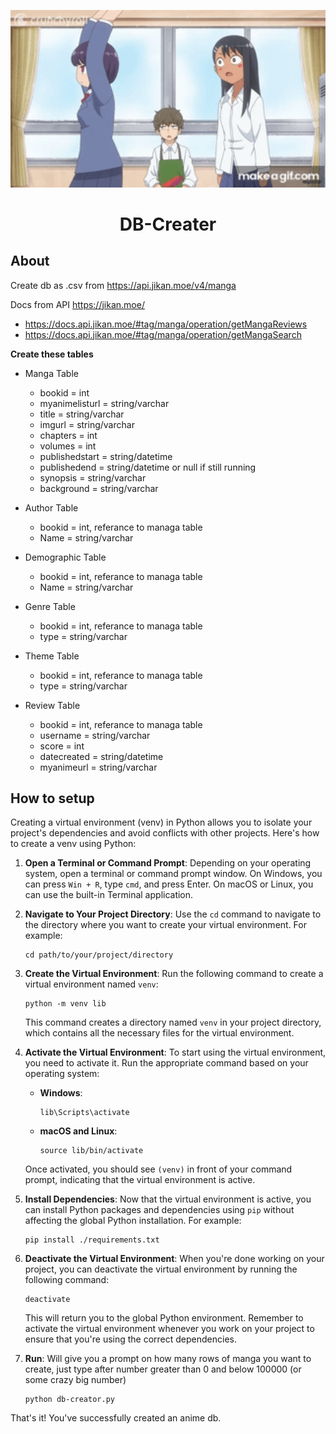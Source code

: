 <p align="center">
    <img width="600px" src="./memeimage.gif">
</p>

<h1 align="center">
    DB-Creater
</h1>

## About
Create db as .csv from https://api.jikan.moe/v4/manga

Docs from API https://jikan.moe/
- https://docs.api.jikan.moe/#tag/manga/operation/getMangaReviews
- https://docs.api.jikan.moe/#tag/manga/operation/getMangaSearch 

**Create these tables**
- Manga Table 
    - bookid = int
    - myanimelisturl = string/varchar
    - title = string/varchar
    - imgurl = string/varchar
    - chapters = int
    - volumes = int
    - publishedstart = string/datetime
    - publishedend = string/datetime or null if still running
    - synopsis = string/varchar
    - background = string/varchar

- Author Table
    - bookid = int, referance to managa table
    - Name = string/varchar

- Demographic Table
    - bookid = int, referance to managa table
    - Name = string/varchar
  
- Genre Table
    - bookid = int, referance to managa table
    - type = string/varchar

- Theme Table
    - bookid = int, referance to managa table
    - type = string/varchar

- Review Table
    - bookid = int, referance to managa table
    - username = string/varchar
    - score = int
    - datecreated = string/datetime
    - myanimeurl = string/varchar

## How to setup
Creating a virtual environment (venv) in Python allows you to isolate your project's dependencies and avoid conflicts with other projects. Here's how to create a venv using Python:

1. **Open a Terminal or Command Prompt**: Depending on your operating system, open a terminal or command prompt window. On Windows, you can press `Win + R`, type `cmd`, and press Enter. On macOS or Linux, you can use the built-in Terminal application.

2. **Navigate to Your Project Directory**: Use the `cd` command to navigate to the directory where you want to create your virtual environment. For example:
   
   ```
   cd path/to/your/project/directory
   ```

3. **Create the Virtual Environment**: Run the following command to create a virtual environment named `venv`:

   ```
   python -m venv lib
   ```

   This command creates a directory named `venv` in your project directory, which contains all the necessary files for the virtual environment.

4. **Activate the Virtual Environment**: To start using the virtual environment, you need to activate it. Run the appropriate command based on your operating system:

   - **Windows**:
     ```
     lib\Scripts\activate
     ```

   - **macOS and Linux**:
     ```
     source lib/bin/activate
     ```

   Once activated, you should see `(venv)` in front of your command prompt, indicating that the virtual environment is active.

5. **Install Dependencies**: Now that the virtual environment is active, you can install Python packages and dependencies using `pip` without affecting the global Python installation. For example:
   
   ```
   pip install ./requirements.txt
   ```

6. **Deactivate the Virtual Environment**: When you're done working on your project, you can deactivate the virtual environment by running the following command:

   ```
   deactivate
   ```

   This will return you to the global Python environment. Remember to activate the virtual environment whenever you work on your project to ensure that you're using the correct dependencies.

7. **Run**: Will give you a prompt on how many rows of manga you want to create, just type after number greater than 0 and below 100000 (or some crazy big number)

   ```
   python db-creator.py
   ```

That's it! You've successfully created an anime db. 
